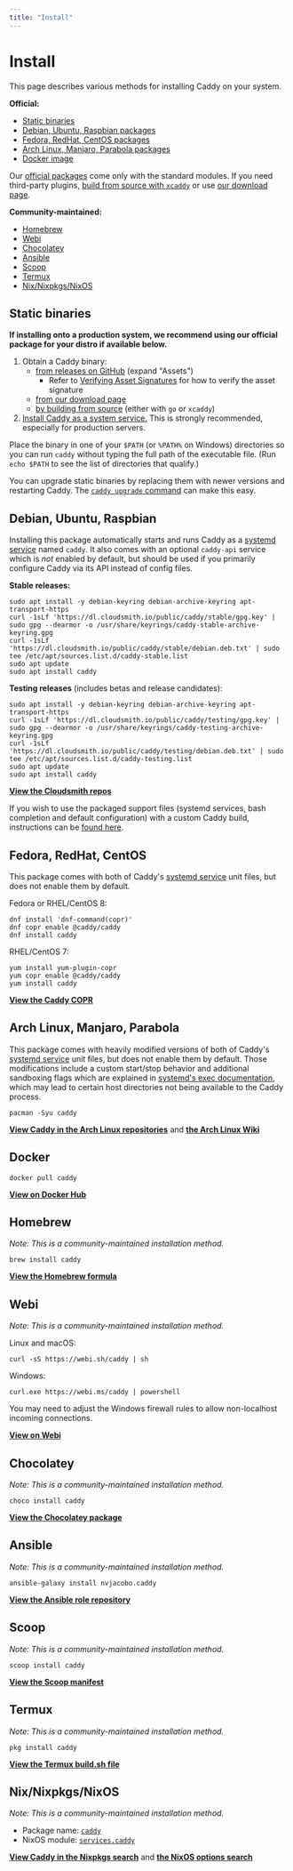 ```yaml
---
title: "Install"
---
```


# Install

This page describes various methods for installing Caddy on your system.

**Official:**

- [Static binaries](#static-binaries)
- [Debian, Ubuntu, Raspbian packages](#debian-ubuntu-raspbian)
- [Fedora, RedHat, CentOS packages](#fedora-redhat-centos)
- [Arch Linux, Manjaro, Parabola packages](#arch-linux-manjaro-parabola)
- [Docker image](#docker)

<aside class="tip">

Our [official packages](https://github.com/caddyserver/dist) come only with the standard modules. If you need third-party plugins, [build from source with `xcaddy`](/docs/build#xcaddy) or use [our download page](/download).

</aside>


**Community-maintained:**

- [Homebrew](#homebrew)
- [Webi](#webi)
- [Chocolatey](#chocolatey)
- [Ansible](#ansible)
- [Scoop](#scoop)
- [Termux](#termux)
- [Nix/Nixpkgs/NixOS](#nixnixpkgsnixos)


## Static binaries

**If installing onto a production system, we recommend using our official package for your distro if available below.**

1. Obtain a Caddy binary:
	- [from releases on GitHub](https://github.com/caddyserver/caddy/releases) (expand "Assets")
		- Refer to [Verifying Asset Signatures](/docs/signature-verification) for how to verify the asset signature
	- [from our download page](/download)
	- [by building from source](/docs/build) (either with `go` or `xcaddy`)
2. [Install Caddy as a system service.](/docs/running#manual-installation) This is strongly recommended, especially for production servers.

Place the binary in one of your `$PATH` (or `%PATH%` on Windows) directories so you can run `caddy` without typing the full path of the executable file. (Run `echo $PATH` to see the list of directories that qualify.)

You can upgrade static binaries by replacing them with newer versions and restarting Caddy. The [`caddy upgrade` command](/docs/command-line#caddy-upgrade) can make this easy.



## Debian, Ubuntu, Raspbian

Installing this package automatically starts and runs Caddy as a [systemd service](/docs/running#linux-service) named `caddy`. It also comes with an optional `caddy-api` service which is _not_ enabled by default, but should be used if you primarily configure Caddy via its API instead of config files.

**Stable releases:**

<pre><code class="cmd"><span class="bash">sudo apt install -y debian-keyring debian-archive-keyring apt-transport-https</span>
<span class="bash">curl -1sLf 'https://dl.cloudsmith.io/public/caddy/stable/gpg.key' | sudo gpg --dearmor -o /usr/share/keyrings/caddy-stable-archive-keyring.gpg</span>
<span class="bash">curl -1sLf 'https://dl.cloudsmith.io/public/caddy/stable/debian.deb.txt' | sudo tee /etc/apt/sources.list.d/caddy-stable.list</span>
<span class="bash">sudo apt update</span>
<span class="bash">sudo apt install caddy</span></code></pre>

**Testing releases** (includes betas and release candidates):

<pre><code class="cmd"><span class="bash">sudo apt install -y debian-keyring debian-archive-keyring apt-transport-https</span>
<span class="bash">curl -1sLf 'https://dl.cloudsmith.io/public/caddy/testing/gpg.key' | sudo gpg --dearmor -o /usr/share/keyrings/caddy-testing-archive-keyring.gpg</span>
<span class="bash">curl -1sLf 'https://dl.cloudsmith.io/public/caddy/testing/debian.deb.txt' | sudo tee /etc/apt/sources.list.d/caddy-testing.list</span>
<span class="bash">sudo apt update</span>
<span class="bash">sudo apt install caddy</span></code></pre>

[**View the Cloudsmith repos**](https://cloudsmith.io/~caddy/repos/)

If you wish to use the packaged support files (systemd services, bash completion and default configuration) with a custom Caddy build, instructions can be [found here](https://caddyserver.com/docs/build#package-support-files-for-custom-builds-for-debianubunturaspbian).


## Fedora, RedHat, CentOS

This package comes with both of Caddy's [systemd service](/docs/running#linux-service) unit files, but does not enable them by default.

Fedora or RHEL/CentOS 8:

<pre><code class="cmd"><span class="bash">dnf install 'dnf-command(copr)'</span>
<span class="bash">dnf copr enable @caddy/caddy</span>
<span class="bash">dnf install caddy</span></code></pre>

RHEL/CentOS 7:

<pre><code class="cmd"><span class="bash">yum install yum-plugin-copr</span>
<span class="bash">yum copr enable @caddy/caddy</span>
<span class="bash">yum install caddy</span></code></pre>

[**View the Caddy COPR**](https://copr.fedorainfracloud.org/coprs/g/caddy/caddy/)


## Arch Linux, Manjaro, Parabola

This package comes with heavily modified versions of both of Caddy's [systemd service](/docs/running#linux-service) unit files, but does not enable them by default.
Those modifications include a custom start/stop behavior and additional sandboxing flags which are explained in [systemd's exec documentation](https://www.freedesktop.org/software/systemd/man/systemd.exec.html#Sandboxing), which may lead to certain host directories not being available to the Caddy process. 

<pre><code class="cmd"><span class="bash">pacman -Syu caddy</span></code></pre>

[**View Caddy in the Arch Linux repositories**](https://archlinux.org/packages/community/x86_64/caddy/) and [**the Arch Linux Wiki**](https://wiki.archlinux.org/title/Caddy)

## Docker

<pre><code class="cmd bash">docker pull caddy</code></pre>

[**View on Docker Hub**](https://hub.docker.com/_/caddy)


## Homebrew

_Note: This is a community-maintained installation method._

<pre><code class="cmd bash">brew install caddy</code></pre>

[**View the Homebrew formula**](https://formulae.brew.sh/formula/caddy)


## Webi

_Note: This is a community-maintained installation method._

Linux and macOS:

<pre><code class="cmd bash">curl -sS https://webi.sh/caddy | sh</code></pre>

Windows:

<pre><code class="cmd">curl.exe https://webi.ms/caddy | powershell</code></pre>

You may need to adjust the Windows firewall rules to allow non-localhost incoming connections.

[**View on Webi**](https://webinstall.dev/caddy)


## Chocolatey

_Note: This is a community-maintained installation method._

<pre><code class="cmd">choco install caddy</code></pre>

[**View the Chocolatey package**](https://chocolatey.org/packages/caddy)


## Ansible

_Note: This is a community-maintained installation method._

<pre><code class="cmd bash">ansible-galaxy install nvjacobo.caddy</code></pre>

[**View the Ansible role repository**](https://github.com/nvjacobo/caddy)


## Scoop

_Note: This is a community-maintained installation method._

<pre><code class="cmd">scoop install caddy</code></pre>

[**View the Scoop manifest**](https://github.com/ScoopInstaller/Main/blob/master/bucket/caddy.json)


## Termux

_Note: This is a community-maintained installation method._

<pre><code class="cmd">pkg install caddy</code></pre>

[**View the Termux build.sh file**](https://github.com/termux/termux-packages/blob/master/packages/caddy/build.sh)


## Nix/Nixpkgs/NixOS

_Note: This is a community-maintained installation method._

- Package name: [`caddy`](https://search.nixos.org/packages?channel=unstable&show=caddy&query=caddy)
- NixOS module: [`services.caddy`](https://search.nixos.org/options?channel=unstable&show=services.caddy.enable&query=services.caddy)

[**View Caddy in the Nixpkgs search**](https://search.nixos.org/packages?channel=unstable&show=caddy&query=caddy) and [**the NixOS options search**](https://search.nixos.org/options?channel=unstable&show=services.caddy.enable&query=services.caddy)
